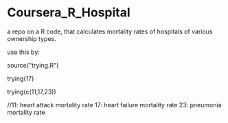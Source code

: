 # Coursera_R_Hospital
a repo on a R code, that calculates mortality rates of hospitals of various ownership types.

use this by:

source("trying.R")

trying(17)

trying(c(11,17,23))

//11: heart attack mortality rate
17: heart failure mortality rate
23: pneumonia mortality rate
